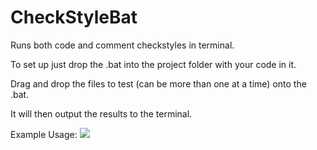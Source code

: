 # CheckStyleBat
Runs both code and comment checkstyles in terminal.

To set up just drop the .bat into the project folder with your code in it.

Drag and drop the files to test (can be more than one at a time) onto the .bat.

It will then output the results to the terminal.

Example Usage:
![](https://i.imgur.com/5r7Tgwa.gif)
